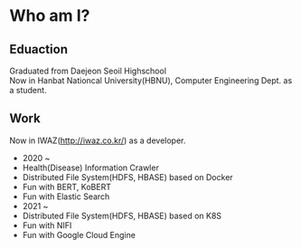 # Who am I?  
  
## Eduaction  
Graduated from Daejeon Seoil Highschool  
Now in Hanbat Nationcal University(HBNU), Computer Engineering Dept. as a student.  
  
## Work  
Now in IWAZ(http://iwaz.co.kr/) as a developer.  
 - 2020 ~  
 - Health(Disease) Information Crawler
 - Distributed File System(HDFS, HBASE) based on Docker
 - Fun with BERT, KoBERT
 - Fun with Elastic Search
 - 2021 ~  
 - Distributed File System(HDFS, HBASE) based on K8S
 - Fun with NIFI
 - Fun with Google Cloud Engine
  
